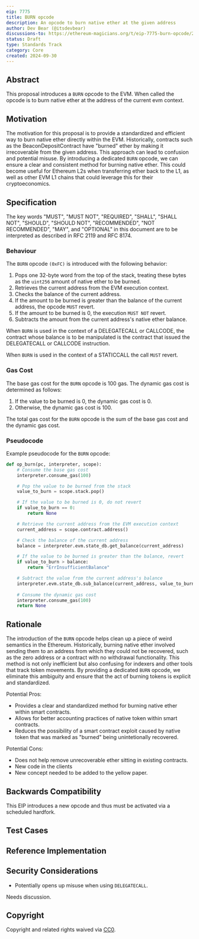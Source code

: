 ```yaml
---
eip: 7775
title: BURN opcode
description: An opcode to burn native ether at the given address
author: Dev Bear (@itsdevbear)
discussions-to: https://ethereum-magicians.org/t/eip-7775-burn-opcode/21287
status: Draft
type: Standards Track
category: Core
created: 2024-09-30
---
```


## Abstract

This proposal introduces a `BURN` opcode to the EVM. When called the opcode is to burn native ether at the address of the current evm context.

## Motivation

The motivation for this proposal is to provide a standardized and efficient way to burn native ether directly within the EVM. Historically, contracts such as the BeaconDepositContract have "burned" ether by making it irrecoverable from the given address. This approach can lead to confusion and potential misuse. By introducing a dedicated `BURN` opcode, we can ensure a clear and consistent method for burning native ether. This could become useful for Ethereum L2s when transferring ether back to the L1, as well as other EVM L1 chains that could leverage this for their cryptoeconomics.

## Specification

The key words "MUST", "MUST NOT", "REQUIRED", "SHALL", "SHALL NOT", "SHOULD", "SHOULD NOT", "RECOMMENDED", "NOT RECOMMENDED", "MAY", and "OPTIONAL" in this document are to be interpreted as described in RFC 2119 and RFC 8174.

### Behaviour

The `BURN` opcode `(0xFC)` is introduced with the following behavior:

1. Pops one 32-byte word from the top of the stack, treating these bytes as the `uint256` amount of native ether to be burned.
2. Retrieves the current address from the EVM execution context.
3. Checks the balance of the current address.
4. If the amount to be burned is greater than the balance of the current address, the opcode `MUST` revert.
5. If the amount to be burned is 0, the execution `MUST NOT` revert.
6. Subtracts the amount from the current address's native ether balance.

When `BURN` is used in the context of a DELEGATECALL or CALLCODE, the contract whose balance is to be manipulated is the contract that issued the DELEGATECALL or CALLCODE instruction.

When `BURN` is used in the context of a STATICCALL the call `MUST` revert.

### Gas Cost

The base gas cost for the `BURN` opcode is 100 gas. The dynamic gas cost is determined as follows:

1. If the value to be burned is 0, the dynamic gas cost is 0.
2. Otherwise, the dynamic gas cost is 100.

The total gas cost for the `BURN` opcode is the sum of the base gas cost and the dynamic gas cost.

### Pseudocode

Example pseudocode for the `BURN` opcode:

```python
def op_burn(pc, interpreter, scope):
    # Consume the base gas cost
    interpreter.consume_gas(100)

    # Pop the value to be burned from the stack
    value_to_burn = scope.stack.pop()

    # If the value to be burned is 0, do not revert
    if value_to_burn == 0:
        return None

    # Retrieve the current address from the EVM execution context
    current_address = scope.contract.address()

    # Check the balance of the current address
    balance = interpreter.evm.state_db.get_balance(current_address)

    # If the value to be burned is greater than the balance, revert
    if value_to_burn > balance:
        return "ErrInsufficientBalance"

    # Subtract the value from the current address's balance
    interpreter.evm.state_db.sub_balance(current_address, value_to_burn)
   
    # Consume the dynamic gas cost
    interpreter.consume_gas(100)
    return None
```

## Rationale

The introduction of the `BURN` opcode helps clean up a piece of weird semantics in the Ethereum. Historically, burning native ether involved sending them to an address from which they could not be recovered, such as the zero address or a contract with no withdrawal functionality. This method is not only inefficient but also confusing for indexers and other tools that track token movements. By providing a dedicated `BURN` opcode, we eliminate this ambiguity and ensure that the act of burning tokens is explicit and standardized.

Potential Pros:

- Provides a clear and standardized method for burning native ether within smart contracts.
- Allows for better accounting practices of native token within smart contracts.
- Reduces the possibility of a smart contract exploit caused by native token that was marked as "burned" being unintetionally recovered.

Potential Cons:

- Does not help remove unrecoverable ether sitting in existing contracts.
- New code in the clients
- New concept needed to be added to the yellow paper.

## Backwards Compatibility

This EIP introduces a new opcode and thus must be activated via a scheduled hardfork.

## Test Cases

<!-- TODO -->

## Reference Implementation

<!-- TODO -->

## Security Considerations

- Potentially opens up misuse when using `DELEGATECALL`.

Needs discussion.

## Copyright

Copyright and related rights waived via [CC0](../LICENSE.md).
